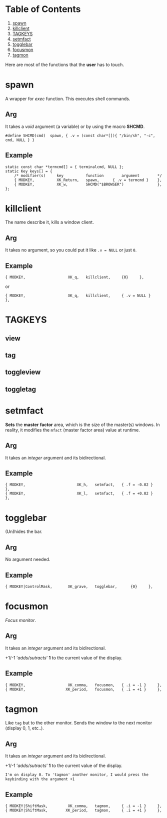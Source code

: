 
# Table of Contents

1.  [spawn](#org28516e2)
2.  [killclient](#org27a2975)
3.  [TAGKEYS](#org6f7c203)
4.  [setmfact](#org38775e2)
5.  [togglebar](#orga26c86b)
6.  [focusmon](#org3d99d84)
7.  [tagmon](#org892ca03)

Here are most of the functions that the **user** has to touch.


<a id="org28516e2"></a>

# spawn

A wrapper for *exec* function. This executes shell commands.


## Arg

It takes a *void* argument (a variable) or by using the macro **SHCMD**.

    #define SHCMD(cmd)	spawn, { .v = (const char*[]){ "/bin/sh", "-c", cmd, NULL } }


## Example

    static const char *termcmd[] = { terminalcmd, NULL };
    static Key keys[] = {
    	/* modifier(s)     key          function        argument        */
    	{ MODKEY,		   XK_Return,	spawn,		{ .v = termcmd }	},
    	{ MODKEY,          XK_w,        SHCMD("$BROWSER")               },
    };


<a id="org27a2975"></a>

# killclient

The name describe it, kills a window client.


## Arg

It takes no argument, so you could put it like `.v = NULL` or just `0`.


## Example

    { MODKEY,	                XK_q,	killclient,		{0}		},

or

    { MODKEY,	                XK_q,	killclient,		{ .v = NULL }		},


<a id="org6f7c203"></a>

# TAGKEYS


## view


## tag


## toggleview


## toggletag


<a id="org38775e2"></a>

# setmfact

**Sets** the **master** **factor** area, which is the size of the master(s) windows. In reality, it modifies the `mfact` (master factor area) value at runtime.


## Arg

It takes an *integer* argument and its bidirectional.


## Example

    { MODKEY,                       XK_h,	setmfact,	{ .f = -0.02 }		},
    { MODKEY,                       XK_l,	setmfact,	{ .f = +0.02 }		},


<a id="orga26c86b"></a>

# togglebar

(Un)hides the bar.


## Arg

No argument needed.


## Example

    { MODKEY|ControlMask,	    XK_grave,	togglebar,		{0}		},


<a id="org3d99d84"></a>

# focusmon

*Focus monitor*.


## Arg

It takes an *integer* argument and its bidirectional.

+1/-1 &rsquo;*adds/sutracts*&rsquo; **1** to the current value of the display.


## Example

    { MODKEY,                   XK_comma,	focusmon,	{ .i = -1 }		},
    { MODKEY,                  XK_period,	focusmon,	{ .i = +1 }		},


<a id="org892ca03"></a>

# tagmon

Like `tag` but to the other monitor. Sends the window to the next monitor (display 0, 1, etc..).


## Arg

It takes an *integer* argument and its bidirectional.

+1/-1 &rsquo;*adds/sutracts*&rsquo; **1** to the current value of the display.

    I'm on display 0. To 'tagmon' another monitor, I would press the keybinding with the argument +1


## Example

    { MODKEY|ShiftMask,         XK_comma,	tagmon,		{ .i = -1 }		},
    { MODKEY|ShiftMask,        XK_period,	tagmon,		{ .i = +1 }		},

